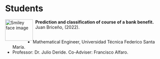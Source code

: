 # Students

<p>
<a href="https://github.com/fralfaro/portfolio/blob/main/docs/files/students/memoria_juan.pdf">
    <img src="https://images.emojiterra.com/google/android-12l/512px/1f393.png" alt="Smiley face image"
style="float:left; width:90px; height:70px;">
</a>
<span style="vertical-align:bottom">
&nbsp <strong>Prediction and classification of course of a bank benefit.</strong> <br>
&nbsp Juan Briceño, (2022). <br>
</span> <br>
</p>

* Mathematical Engineer, Universidad Técnica Federico Santa María.
* Professor: Dr. Julio Deride. Co-Adviser: Francisco Alfaro.